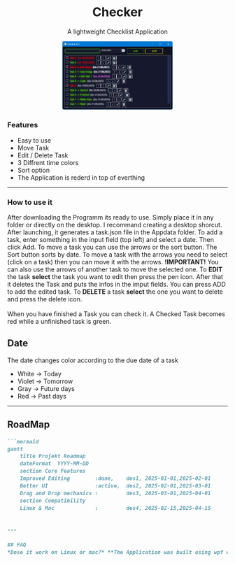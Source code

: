 <h1 align="center">Checker</h1>
<p align="center">A lightweight Checklist Application</p>
<p align="center"><img src="https://github.com/RichyLAW/Checker/blob/main/Checker_image_v1.png" width="50%"></p>

### Features
- Easy to use
- Move Task
- Edit / Delete Task
- 3 Diffrent time colors
- Sort option
- The Application is rederd in top of everthing

---

### How to use it
After downloading the Programm its ready to use. Simply place it in any folder or directly on the desktop. I recommand creating a desktop shorcut.
After launching, it generates a task.json file in the Appdata folder. To add a task, enter something in the input field (top left) and select a date. Then click Add.
To move a task you can use the arrows or the sort button. The Sort button sorts by date. To move a task with the arrows you need to select (click on a task) then you can move it with the arrows. **!IMPORTANT!** You can also use the arrows of another task to move the selected one. To **EDIT** the task **select** the task you want to edit then press the pen icon. After that it deletes the Task and puts the infos in the imput fields. You can press ADD to add the edited task. To **DELETE** a task **select** the one you want to delete and press the delete icon. 
<br>
<br>
When you have finished a Task you can check it. A Checked Task becomes red while a unfinished task is green. <br>

## Date
The date changes color according to the due date of a task
- White -> Today
- Violet -> Tomorrow
- Gray -> Future days
- Red -> Past days

---

## RoadMap
```markdown
```mermaid
gantt
    title Projekt Roadmap
    dateFormat  YYYY-MM-DD
    section Core Features
    Improved Editing        :done,    des1, 2025-01-01,2025-02-01
    Better UI               :active,  des2, 2025-02-01,2025-03-01
    Drag and Drop mechanics :         des3, 2025-03-01,2025-04-01
    section Compatibility
    Linux & Mac             :         des4, 2025-02-15,2025-04-15


---

## FAQ
*Dose it work on Linux or mac?* **The Application was built using wpf which is only supported by windows.**
